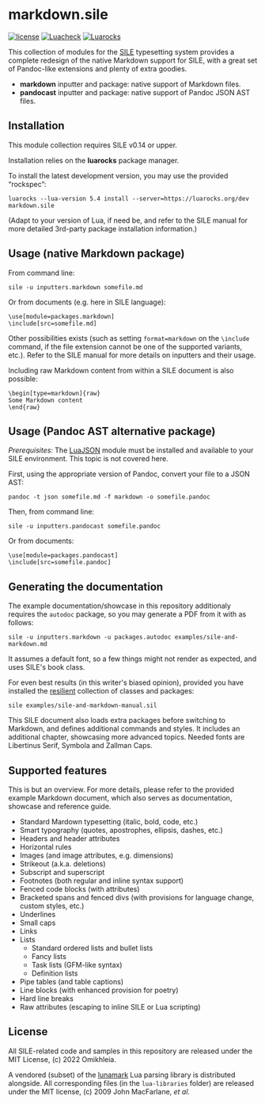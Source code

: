 # markdown.sile

[![license](https://img.shields.io/github/license/Omikhleia/markdown.sile)](LICENSE)
[![Luacheck](https://img.shields.io/github/workflow/status/Omikhleia/markdown.sile/Luacheck?label=Luacheck&logo=Lua)](https://github.com/Omikhleia/markdown.sile/actions?workflow=Luacheck)
[![Luarocks](https://img.shields.io/luarocks/v/Omikhleia/markdown.sile?label=Luarocks&logo=Lua)](https://luarocks.org/modules/Omikhleia/markdown.sile)

This collection of modules for the [SILE](https://github.com/sile-typesetter/sile) typesetting
system provides a complete redesign of the native Markdown support for SILE, with
a great set of Pandoc-like extensions and plenty of extra goodies.

- **markdown** inputter and package: native support of Markdown files.
- **pandocast** inputter and package: native support of Pandoc JSON AST files.

## Installation

This module collection requires SILE v0.14 or upper.

Installation relies on the **luarocks** package manager.

To install the latest development version, you may use the provided “rockspec”:

```
luarocks --lua-version 5.4 install --server=https://luarocks.org/dev markdown.sile
```

(Adapt to your version of Lua, if need be, and refer to the SILE manual for more
detailed 3rd-party package installation information.)

## Usage (native Markdown package)

From command line:

```
sile -u inputters.markdown somefile.md
```

Or from documents (e.g. here in SILE language):

```
\use[module=packages.markdown]
\include[src=somefile.md]
```

Other possibilities exists (such as setting `format=markdown` on the `\include` command, if the file extension
cannot be one of the supported variants, etc.). Refer to the SILE manual for more details on inputters and their
usage.

Including raw Markdown content from within a SILE document is also possible:

```
\begin[type=markdown]{raw}
Some Markdown content
\end{raw}
```

## Usage (Pandoc AST alternative package)

_Prerequisites:_ The [LuaJSON](https://github.com/harningt/luajson) module must be
installed and available to your SILE environment. This topic is not covered here.

First, using the appropriate version of Pandoc, convert your file to a JSON AST:

```
pandoc -t json somefile.md -f markdown -o somefile.pandoc
```

Then, from command line:

```
sile -u inputters.pandocast somefile.pandoc
```

Or from documents:

```
\use[module=packages.pandocast]
\include[src=somefile.pandoc]
```

## Generating the documentation

The example documentation/showcase in this repository additionaly requires the `autodoc` package, so you
may generate a PDF from it with as follows:

```
sile -u inputters.markdown -u packages.autodoc examples/sile-and-markdown.md
```

It assumes a default font, so a few things might not render as expected, and uses SILE's book class.

For even best results (in this writer's biased opinion), provided you have installed the
[resilient](https://github.com/Omikhleia/resilient.sile) collection of classes and packages:

```
sile examples/sile-and-markdown-manual.sil
```

This SILE document also loads extra packages before switching to Markdown, and defines
additional commands and styles. It includes an additional chapter, showcasing more
advanced topics. Needed fonts are Libertinus Serif, Symbola and Zallman Caps.

## Supported features

This is but an overview. For more details, please refer to the provided example Markdown document,
which also serves as documentation, showcase and reference guide.

- Standard Mardown typesetting (italic, bold, code, etc.)
- Smart typography (quotes, apostrophes, ellipsis, dashes, etc.)
- Headers and header attributes
- Horizontal rules
- Images (and image attributes, e.g. dimensions)
- Strikeout (a.k.a. deletions)
- Subscript and superscript
- Footnotes (both regular and inline syntax support)
- Fenced code blocks (with attributes)
- Bracketed spans and fenced divs (with provisions for language change, custom styles, etc.)
- Underlines
- Small caps
- Links
- Lists
  - Standard ordered lists and bullet lists
  - Fancy lists
  - Task lists (GFM-like syntax)
  - Definition lists
- Pipe tables (and table captions)
- Line blocks (with enhanced provision for poetry)
- Hard line breaks
- Raw attributes (escaping to inline SILE or Lua scripting)

## License

All SILE-related code and samples in this repository are released under the MIT License, (c) 2022 Omikhleia.

A vendored (subset) of the [lunamark](https://github.com/jgm/lunamark) Lua parsing library is
distributed alongside. All corresponding files (in the `lua-libraries` folder) are released under
the MIT license, (c) 2009 John MacFarlane, _et al._

